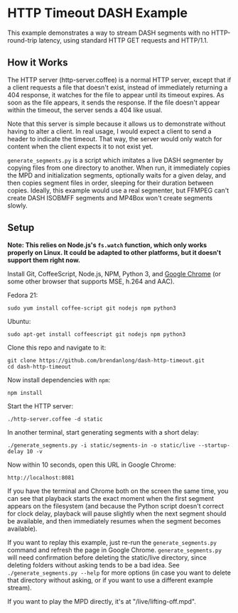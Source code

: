# HTTP Timeout DASH Example

This example demonstrates a way to stream DASH segments with no HTTP-round-trip latency, using standard HTTP GET requests and HTTP/1.1.

## How it Works

The HTTP server (http-server.coffee) is a normal HTTP server, except that if a client requests a file that doesn't exist, instead of immediately returning a 404 response, it watches for the file to appear until its timeout expires. As soon as the file appears, it sends the response. If the file doesn't appear within the timeout, the server sends a 404 like usual.

Note that this server is simple because it allows us to demonstrate without having to alter a client. In real usage, I would expect a client to send a header to indicate the timeout. That way, the server would only watch for content when the client expects it to not exist yet.

`generate_segments.py` is a script which imitates a live DASH segmenter by copying files from one directory to another. When run, it immediately copies the MPD and initialization segments, optionally waits for a given delay, and then copies segment files in order, sleeping for their duration between copies. Ideally, this example would use a real segmenter, but FFMPEG can't create DASH ISOBMFF segments and MP4Box won't create segments slowly.

## Setup

**Note: This relies on Node.js's `fs.watch` function, which only works properly on Linux. It could be adapted to other platforms, but it doesn't support them right now.**

Install Git, CoffeeScript, Node.js, NPM, Python 3, and [Google Chrome](https://www.google.com/chrome/browser/desktop/) (or some other browser that supports MSE, h.264 and AAC).

Fedora 21:

    sudo yum install coffee-script git nodejs npm python3

Ubuntu:

    sudo apt-get install coffeescript git nodejs npm python3

Clone this repo and navigate to it:

    git clone https://github.com/brendanlong/dash-http-timeout.git
    cd dash-http-timeout

Now install dependencies with `npm`:

    npm install

Start the HTTP server:

    ./http-server.coffee -d static

In another terminal, start generating segments with a short delay:

    ./generate_segments.py -i static/segments-in -o static/live --startup-delay 10 -v

Now within 10 seconds, open this URL in Google Chrome:

    http://localhost:8081

If you have the terminal and Chrome both on the screen the same time, you can see that playback starts the exact moment when the first segment appears on the filesystem (and because the Python script doesn't correct for clock delay, playback will pause slightly when the next segment should be available, and then immediately resumes when the segment becomes available).

If you want to replay this example, just re-run the `generate_segments.py` command and refresh the page in Google Chrome. `generate_segments.py` will need confirmation before deleting the static/live directory, since deleting folders without asking tends to be a bad idea. See `./generate_segments.py --help` for more options (in case you want to delete that directory without asking, or if you want to use a different example stream).

If you want to play the MPD directly, it's at "/live/lifting-off.mpd".
